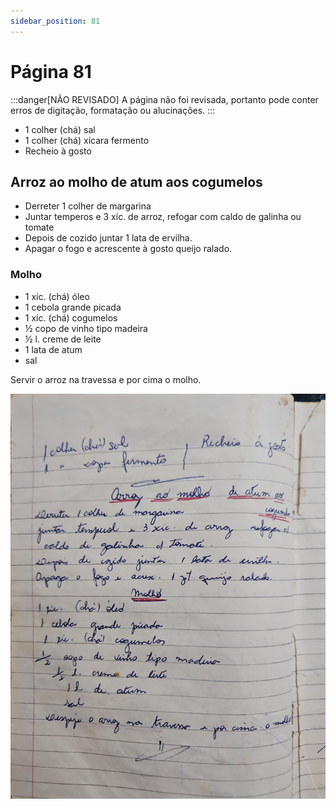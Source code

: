 ```yaml
---
sidebar_position: 81
---
```

# Página 81
:::danger[NÃO REVISADO]
A página não foi revisada, portanto pode conter erros de digitação, formatação ou alucinações.
:::

*   1 colher (chá) sal
*   1 colher (chá) xícara fermento
*   Recheio à gosto

## Arroz ao molho de atum aos cogumelos

*   Derreter 1 colher de margarina
*   Juntar temperos e 3 xíc. de arroz, refogar com caldo de galinha ou tomate
*   Depois de cozido juntar 1 lata de ervilha.
*   Apagar o fogo e acrescente à gosto queijo ralado.

### Molho

*   1 xíc. (chá) óleo
*   1 cebola grande picada
*   1 xíc. (chá) cogumelos
*   ½ copo de vinho tipo madeira
*   ½ l. creme de leite
*   1 lata de atum
*   sal

Servir o arroz na travessa e por cima o molho.


![imagem base](./images/page_81.png)